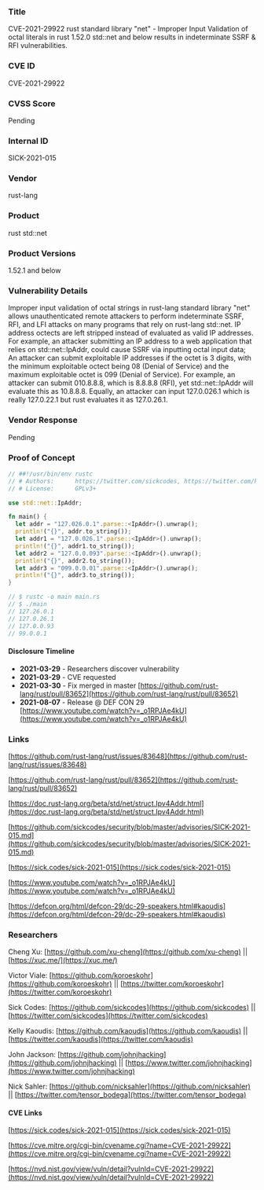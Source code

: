 ### Title
CVE-2021-29922 rust standard library "net" - Improper Input Validation of octal literals in rust 1.52.0 std::net and below results in indeterminate SSRF & RFI vulnerabilities.

### CVE ID
CVE-2021-29922

### CVSS Score
Pending

### Internal ID
SICK-2021-015
        
### Vendor
rust-lang
        
### Product
rust std::net

### Product Versions
1.52.1 and below

### Vulnerability Details

Improper input validation of octal strings in rust-lang standard library "net" allows unauthenticated remote attackers to perform indeterminate SSRF, RFI, and LFI attacks on many programs that rely on rust-lang std::net. IP address octects are left stripped instead of evaluated as valid IP addresses. For example, an attacker submitting an IP address to a web application that relies on std::net::IpAddr, could cause SSRF via inputting octal input data; An attacker can submit exploitable IP addresses if the octet is 3 digits, with the minimum exploitable octect being 08 (Denial of Service) and the maximum exploitable octet is 099 (Denial of Service). For example, an attacker can submit 010.8.8.8, which is 8.8.8.8 (RFI), yet std::net::IpAddr will evaluate this as 10.8.8.8. Equally, an attacker can input 127.0.026.1 which is really 127.0.22.1 but rust evaluates it as 127.0.26.1.


### Vendor Response
Pending

### Proof of Concept

```rust
// ##!/usr/bin/env rustc
// # Authors:      https://twitter.com/sickcodes, https://twitter.com/kaoudis
// # License:      GPLv3+

use std::net::IpAddr;

fn main() {
  let addr = "127.026.0.1".parse::<IpAddr>().unwrap();
  println!("{}", addr.to_string());
  let addr1 = "127.0.026.1".parse::<IpAddr>().unwrap();
  println!("{}", addr1.to_string());
  let addr2 = "127.0.0.093".parse::<IpAddr>().unwrap();
  println!("{}", addr2.to_string());
  let addr3 = "099.0.0.01".parse::<IpAddr>().unwrap();
  println!("{}", addr3.to_string());
}

// $ rustc -o main main.rs
// $ ./main
// 127.26.0.1
// 127.0.26.1
// 127.0.0.93
// 99.0.0.1

```

#### Disclosure Timeline
* **2021-03-29** - Researchers discover vulnerability
* **2021-03-29** - CVE requested
* **2021-03-30** - Fix merged in master [https://github.com/rust-lang/rust/pull/83652](https://github.com/rust-lang/rust/pull/83652)
* **2021-08-07** - Release @ DEF CON 29 [https://www.youtube.com/watch?v=_o1RPJAe4kU](https://www.youtube.com/watch?v=_o1RPJAe4kU)

### Links

[https://github.com/rust-lang/rust/issues/83648](https://github.com/rust-lang/rust/issues/83648)

[https://github.com/rust-lang/rust/pull/83652](https://github.com/rust-lang/rust/pull/83652)

[https://doc.rust-lang.org/beta/std/net/struct.Ipv4Addr.html](https://doc.rust-lang.org/beta/std/net/struct.Ipv4Addr.html)

[https://github.com/sickcodes/security/blob/master/advisories/SICK-2021-015.md](https://github.com/sickcodes/security/blob/master/advisories/SICK-2021-015.md)

[https://sick.codes/sick-2021-015](https://sick.codes/sick-2021-015)

[https://www.youtube.com/watch?v=_o1RPJAe4kU](https://www.youtube.com/watch?v=_o1RPJAe4kU)

[https://defcon.org/html/defcon-29/dc-29-speakers.html#kaoudis](https://defcon.org/html/defcon-29/dc-29-speakers.html#kaoudis)

### Researchers

Cheng Xu: [https://github.com/xu-cheng](https://github.com/xu-cheng) || [https://xuc.me/](https://xuc.me/)

Victor Viale: [https://github.com/koroeskohr](https://github.com/koroeskohr) || [https://twitter.com/koroeskohr](https://twitter.com/koroeskohr)

Sick Codes: [https://github.com/sickcodes](https://github.com/sickcodes) || [https://twitter.com/sickcodes](https://twitter.com/sickcodes)

Kelly Kaoudis: [https://github.com/kaoudis](https://github.com/kaoudis) || [https://twitter.com/kaoudis](https://twitter.com/kaoudis)

John Jackson: [https://github.com/johnjhacking](https://github.com/johnjhacking) || [https://www.twitter.com/johnjhacking](https://www.twitter.com/johnjhacking)

Nick Sahler: [https://github.com/nicksahler](https://github.com/nicksahler) || [https://twitter.com/tensor_bodega](https://twitter.com/tensor_bodega) 

#### CVE Links

[https://sick.codes/sick-2021-015](https://sick.codes/sick-2021-015)

[https://cve.mitre.org/cgi-bin/cvename.cgi?name=CVE-2021-29922](https://cve.mitre.org/cgi-bin/cvename.cgi?name=CVE-2021-29922)

[https://nvd.nist.gov/view/vuln/detail?vulnId=CVE-2021-29922](https://nvd.nist.gov/view/vuln/detail?vulnId=CVE-2021-29922)
